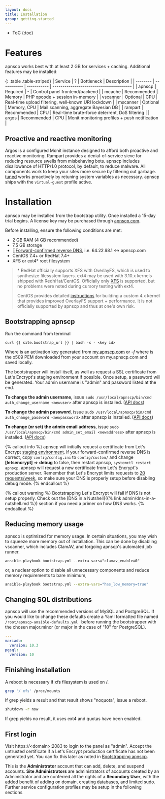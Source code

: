 ```yaml
---
layout: docs
title: Installation
group: getting-started
---
```

* ToC
{:toc} 

# Features

apnscp works best with at least 2 GB for services + caching. Additional features may be installed:

{: .table .table-striped}
| Service  | ?           | Bottleneck  | Description                              |
| -------- | ----------- | ----------- | ---------------------------------------- |
| apnscp   | Required    | -           | Control panel frontend/backend           |
| mcache   | Recommended | Memory      | PHP opcode + session in-memory           |
| vscanner | Optional    | CPU         | Real-time upload filtering, well-known URI lockdown |
| mscanner | Optional    | Memory, CPU | Mail scanning, aggregate Bayesian DB     |
| rampart  | Recommended | CPU         | Real-time brute-force deterrent, DoS filtering |
| argos    | Recommended | CPU         | Monit monitoring profiles + push notification |


## Proactive and reactive monitoring

Argos is a configured Monit instance designed to afford both proactive and reactive monitoring. Rampart provides a denial-of-service sieve for reducing resource swells from misbehaving bots. apnscp includes disallowance of HTTP/1.0 protocol, by default, to reduce malware. All components work to keep your sites more secure by filtering out garbage. [tuned](https://access.redhat.com/documentation/en-US/Red_Hat_Enterprise_Linux/6/html/Power_Management_Guide/Tuned.html) works proactively by retuning system variables as necessary. apnscp ships with the `virtual-guest` profile active.

# Installation

apnscp may be installed from the bootstrap utility. Once installed a 15-day trial begins. A license key may be purchased through [apnscp.com](https://apnscp.com). 

Before installing, ensure the following conditions are met:

- 2 GB RAM (4 GB recommended)
- 7.5 GB storage
- [][Forward-confirmed reverse DNS](https://en.wikipedia.org/wiki/Forward-confirmed_reverse_DNS), i.e. 64.22.68.1 <-> apnscp.com
- CentOS 7.4+ or RedHat 7.4+
- XFS or ext4* root filesystem

>  \* RedHat officially supports XFS with OverlayFS, which is used to synthesize filesystem layers. ext4 may be used with 3.10.x kernels shipped with RedhHat/CentOS. Officially only  [XFS](https://access.redhat.com/documentation/en-us/red_hat_enterprise_linux/7/html/7.4_release_notes/technology_previews_file_systems#BZ1206277) is supported, but no problems were noted during cursory testing with ext4.
>
> CentOS provides detailed [instructions](https://wiki.centos.org/HowTos/Custom_Kernel) for building a custom 4.x kernel that provides improved OverlayFS support + performance. It is not officially supported by apnscp and thus at one's own risk.

## Bootstrapping apnscp

Run the command from terminal

```shell
curl {{ site.bootstrap_url }} | bash -s - <key id>
```

Where *<key id>* is an activation key generated from [my.apnscp.com](https://my.apnscp.com) or *-f <key>* where <key> is the x509 PEM downloaded from your account on my.apnscp.com and saved locally.

The bootstrapper will install itself, as well as request a SSL certificate from Let's Encrypt's staging environment if possible. Once setup, a password will be generated. Your admin username is "admin" and password listed at the end.

**To change the admin username**, issue `sudo /usr/local/apnscp/bin/cmd auth_change_username <newuser>` after apnscp is installed. ([API docs](http://api.apnscp.com/class-Auth_Module.html#_change_username))

**To change the admin password**, issue `sudo /usr/local/apnscp/bin/cmd auth_change_password <newpassword>` after apnscp is installed. ([API docs](http://api.apnscp.com/class-Auth_Module.html#_change_password))

**To change (or set) the admin email address**, issue  `sudo /usr/local/apnscp/bin/cmd admin_set_email <newaddress>` after apnscp is installed. ([API docs](http://api.apnscp.com/class-Admin_Module.html#_set_email))

{% callout info %}
apnscp will initially request a certificate from Let's Encrypt [staging environment](https://letsencrypt.org/docs/staging-environment/). If your forward-confirmed reverse DNS is correct, copy `config/config.ini` to `config/custom/` and change **[letsencrypt]** => **debug** to false, then restart apnscp, `systemctl restart apnscp`. apnscp will request a new certificate from Let's Encrypt's production server. Remember that Let's Encrypt limits requests to [20 requests/week](https://letsencrypt.org/docs/rate-limits/), so make sure your DNS is properly setup before disabling debug mode.
{% endcallout %}

{% callout warning %}
Bootstrapping Let's Encrypt will fail if DNS is not setup properly. Check out the [DNS in a Nutshell]({% link admin/dns-in-a-nutshell.md %}) section if you need a primer on how DNS works.
{% endcallout %}

## Reducing memory usage

apnscp is optimized for memory usage. In certain situations, you may wish to squeeze more memory out of installation. This can be done by disabling vscanner, which includes ClamAV, and forgoing apnscp's automated job runner.

```shell
ansible-playbook bootstrap.yml --extra-vars="clamav_enable=0"
```

or, a nuclear option to disable all unnecessary components and reduce memory requirements to bare minimum,

```bash
ansible-playbook bootstrap.yml --extra-vars="has_low_memory=true"
```

## Changing SQL distributions

apnscp will use the recommended versions of MySQL and PostgreSQL. If you would like to change these defaults create a Yaml formatted file named `/root/apnscp-ansible-defaults.yml ` before running the bootstrapper with the chosen major.minor (or major in the case of "10" for PostgreSQL).

```yaml
---
mariadb:
  version: 10.3
pgsql:
  version: 10
```

## Finishing installation

A reboot is necessary if xfs filesystem is used on /.

```bash
grep '/ xfs' /proc/mounts
```

If grep yields a result and that result shows "noquota", issue a reboot.

```bash
shutdown -r now
```

If grep yields no result, it uses ext4 and quotas have been enabled.

## First login

Visit https://\<domain\>:2083 to login to the panel as "admin". Accept the untrusted certificate if a Let's Encrypt production certificate has not been generated yet. You can fix this later as noted in [Bootstrapping apnscp](#bootstrapping-apnscp).

This is the **Administrator** account that can add, delete, and suspend accounts. **Site Administrators** are administrators of accounts created by an Administrator and are conferred all the rights of a **Secondary User**, with the added benefit of adding on domain, creating databases, and limited sudo. Further service configuration profiles may be setup in the following sections.
